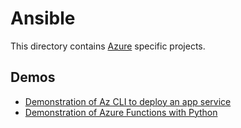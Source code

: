 # Ansible

This directory contains [Azure][technology-main] specific projects. 

## Demos

- [Demonstration of Az CLI to deploy an app service][azure-scripting]
- [Demonstration of Azure Functions with Python][azure-functions]

[technology-main]: https://docs.microsoft.com/en-us/azure/
[azure-scripting]: ./azure-scripting-practice/README.md
[azure-functions]: ./azure-functions-practice/README.md
